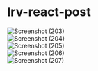 # lrv-react-post

![Screenshot (203)](https://github.com/ZepiDarmawanTambunan/lrv-react-post/assets/58543758/d2db8893-e7e2-4ac9-a23a-e967a2588c0f)
<br/>
![Screenshot (204)](https://github.com/ZepiDarmawanTambunan/lrv-react-post/assets/58543758/ad79666d-1495-472a-b369-4015e35cb79a)
<br/>
![Screenshot (205)](https://github.com/ZepiDarmawanTambunan/lrv-react-post/assets/58543758/3bfdc2ba-90af-4842-aedf-f17faf909956)
<br/>
![Screenshot (206)](https://github.com/ZepiDarmawanTambunan/lrv-react-post/assets/58543758/7b124312-44cd-48ba-9c8a-3af6a5c24419)
<br/>
![Screenshot (207)](https://github.com/ZepiDarmawanTambunan/lrv-react-post/assets/58543758/61c18c92-cbd4-43c7-adef-ccff0ebc2d39)
<br/>
